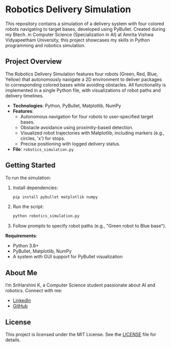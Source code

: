# Robotics Delivery Simulation

This repository contains a simulation of a delivery system with four colored robots navigating to target bases, developed using PyBullet. Created during my Btech. in Computer Science (Specialization in AI) at Amrita Vishwa Vidyapeetham University, this project showcases my skills in Python programming and robotics simulation.

## Project Overview

The Robotics Delivery Simulation features four robots (Green, Red, Blue, Yellow) that autonomously navigate a 2D environment to deliver packages to corresponding colored bases while avoiding obstacles. All functionality is implemented in a single Python file, with visualizations of robot paths and delivery timelines.

- **Technologies**: Python, PyBullet, Matplotlib, NumPy
- **Features**:
  - Autonomous navigation for four robots to user-specified target bases.
  - Obstacle avoidance using proximity-based detection.
  - Visualized robot trajectories with Matplotlib, including markers (e.g., circles, 'x') for stops.
  - Precise positioning with logged delivery status.
- **File**: `robotics_simulation.py`

## Getting Started

To run the simulation:
1. Install dependencies:
   ```bash
   pip install pybullet matplotlib numpy
   ```
2. Run the script:
   ```bash
   python robotics_simulation.py
   ```
3. Follow prompts to specify robot paths (e.g., "Green robot to Blue base").

**Requirements**:
- Python 3.8+
- PyBullet, Matplotlib, NumPy
- A system with GUI support for PyBullet visualization

## About Me
I’m SriHarshini K, a Computer Science student passionate about AI and robotics. Connect with me:
- [LinkedIn](https://www.linkedin.com/in/sri-harshini-5a34392a8/)
- [GitHub](https://github.com/harshini643)

## License
This project is licensed under the MIT License. See the [LICENSE](LICENSE) file for details.
